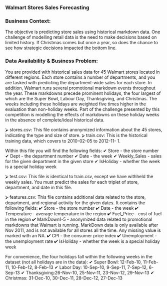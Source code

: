 ### Walmart Stores Sales Forecasting


### Business Context: 
The objective is predicting store sales using historical markdown data. 
One challenge of modelling retail data is the need to make decisions based on limited history. If Christmas comes but once a year, so does the chance to see how strategic decisions impacted the bottom line. 

### Data Availability & Business Problem: 
You are provided with historical sales data for 45 Walmart stores located in different regions. Each store contains a number of departments, and you are tasked with predicting the department-wide sales for each store. 
In addition, Walmart runs several promotional markdown events throughout the year. These markdowns precede prominent holidays, the four largest of which are the Super Bowl, Labour Day, Thanksgiving, and Christmas. The weeks including these holidays are 
weighted five times higher in the evaluation than non-holiday weeks. Part of the challenge presented by this competition is modelling the effects of markdowns on these holiday weeks in the absence of complete/ideal historical data. 

⮚ stores.csv: This file contains anonymized information about the 45 stores, indicating the type and size of store. 
⮚ train.csv: This is the historical training data, which covers to 2010-02-05 to 2012-11- 1. 

Within this file you will find the following fields: 
✔ Store - the store number 
✔ Dept - the department number 
✔ Date - the week 
✔ Weekly_Sales - sales for the given department in the given store 
✔ IsHoliday - whether the week is a special holiday week 

⮚ test.csv: This file is identical to train.csv, except we have withheld the weekly sales. You must predict the sales for each triplet of store, department, and date in this file. 

⮚ features.csv: This file contains additional data related to the store, department, and regional activity for the given dates. It contains the following fields: 
✔ Store - the store number 
✔ Date - the week 
✔ Temperature - average temperature in the region 
✔ Fuel_Price - cost of fuel in the region 
✔ MarkDown1-5 - anonymized data related to promotional markdowns that Walmart is running. MarkDown data is only available after Nov 2011, and is not available for all stores all the time. Any missing value is marked with an NA. 
✔ CPI - the consumer price index 
✔ Unemployment - the unemployment rate 
✔ IsHoliday - whether the week is a special holiday week 

For convenience, the four holidays fall within the following weeks in the dataset (not all holidays are in the data): 
✔ Super Bowl: 12-Feb-10, 11-Feb-11, 10-Feb-12, 8-Feb-13 
✔ Labor Day: 10-Sep-10, 9-Sep-11, 7-Sep-12, 6-Sep-13 
✔ Thanksgiving:26-Nov-10, 25-Nov-11, 23-Nov-12, 29-Nov-13 
✔ Christmas: 31-Dec-10, 30-Dec-11, 28-Dec-12, 27-Dec-13 
